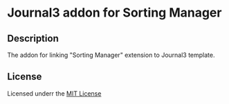 # Journal3 addon for Sorting Manager

## Description
The addon for linking "Sorting Manager" extension to Journal3 template.

## License
Licensed underr the [MIT License](https://raw.githubusercontent.com/ocmod-space/license/main/LICENSE.txt)
